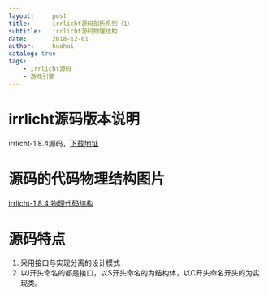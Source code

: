 ```yaml
---
layout:     post
title:      irrlicht源码剖析系列（1）
subtitle:   irrlicht源码物理结构
date:       2018-12-01
author:     huahai
catalog: true
tags:
    - irrlicht源码
    - 游戏引擎
---
```


# irrlicht源码版本说明
irrlicht-1.8.4源码，[下载地址](http://irrlicht.sourceforge.net/?page_id=10)

# 源码的代码物理结构图片
[irrlicht-1.8.4 物理代码结构](https://github.com/hahahuahai/hahahuahai.github.io/blob/master/images/posts/2018-12-01-irrlicht%E6%BA%90%E7%A0%81%E5%89%96%E6%9E%90%E7%B3%BB%E5%88%97%EF%BC%881%EF%BC%89/irrlicht-1.8.4%20%E7%89%A9%E7%90%86%E4%BB%A3%E7%A0%81%E7%BB%93%E6%9E%84.png)

# 源码特点
1. 采用接口与实现分离的设计模式
2. 以I开头命名的都是接口，以S开头命名的为结构体，以C开头命名开头的为实现类。